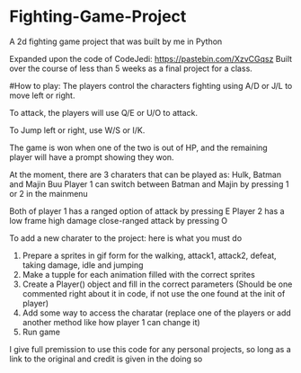 # Fighting-Game-Project
A 2d fighting game project that was built by me in Python

Expanded upon the code of CodeJedi: https://pastebin.com/XzvCGqsz
Built over the course of less than 5 weeks as a final project for a class. 

#How to play:
The players control the characters fighting using A/D or J/L to move left or right.

To attack, the players will use Q/E or U/O to attack.

To Jump left or right, use W/S or I/K.

The game is won when one of the two is out of HP,
and the remaining player will have a prompt showing they won.

At the moment, there are 3 charaters that can be played as: Hulk, Batman and Majin Buu
Player 1 can switch between Batman and Majin by pressing 1 or 2 in the mainmenu

Both of player 1 has a ranged option of attack by pressing E
Player 2 has a low frame high damage close-ranged attack by pressing O

To add a new charater to the project: here is what you must do
1. Prepare a sprites in gif form for the walking, attack1, attack2, defeat, taking damage, idle and jumping
2. Make a tupple for each animation filled with the correct sprites
3. Create a Player() object and fill in the correct parameters (Should be one commented right about it in code, if not use the one found at the init of player)
4. Add some way to access the charatar (replace one of the players or add another method like how player 1 can change it) 
5. Run game

I give full premission to use this code for any personal projects,
so long as a link to the original and credit is given in the doing so
